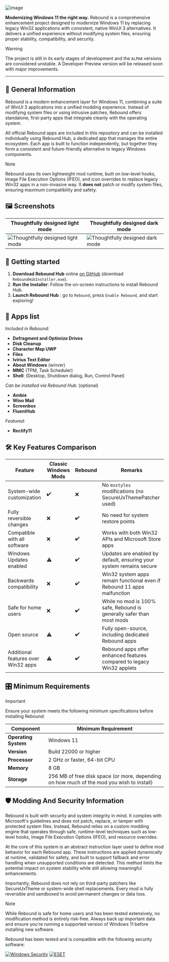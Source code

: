 ![image](https://github.com/user-attachments/assets/e7233bd3-710c-45d7-a50e-20c3ff234be2)

<!--<p align="center">
  <a style="text-decoration:none" href="https://github.com/IviriusCommunity/ReboundHub/actions/workflows/ci.yml">
    <img src="https://github.com/IviriusCommunity/ReboundHub/actions/workflows/ci.yml/badge.svg" alt="CI Status" /></a>
  <a style="text-decoration:none" href="https://dsc.gg/ivirius">
    <img src="https://img.shields.io/discord/1137161703000375336?label=Discord&color=7289da" alt="Discord" /></a>
</p>-->

**Modernizing Windows 11 the right way.** Rebound is a comprehensive enhancement project designed to modernize Windows 11 by replacing legacy Win32 applications with consistent, native WinUI 3 alternatives. It delivers a unified experience without modifying system files, ensuring proper stability, compatibility, and security.

> [!WARNING]
> The project is still in its early stages of development and the `ALPHA` versions are considered unstable. A Developer Preview version will be released soon with major improvements.

---

## 🤔 General Information

Rebound is a modern enhancement layer for Windows 11, combining a suite of WinUI 3 applications into a unified modding experience. Instead of modifying system files or using intrusive patches, Rebound offers standalone, first-party apps that integrate cleanly with the operating system.

All official Rebound apps are included in this repository and can be installed individually using Rebound Hub, a dedicated app that manages the entire ecosystem. Each app is built to function independently, but together they form a consistent and future-friendly alternative to legacy Windows components.

> [!NOTE]
> Rebound uses its own lightweight mod runtime, built on low-level hooks, Image File Execution Options (IFEO), and icon overrides to replace legacy Win32 apps in a non-invasive way. It **does not** patch or modify system files, ensuring maximum compatibility and safety.

## 🖼️ Screenshots

Thoughtfully designed light mode | Thoughtfully designed dark mode
---|---
![Thoughtfully designed light mode](https://github.com/user-attachments/assets/d87e9fc1-fe1c-461a-a128-6e970b45d9a0)|![Thoughtfully designed dark mode](https://github.com/user-attachments/assets/b578a82d-6386-46cf-b395-0f98e75fbb8a)

## 🎁 Getting started

1. **Download Rebound Hub** online [on GitHub](https://github.com/IviriusCommunity/ReboundHub/releases/latest) (download `ReboundHubInstaller.exe`).
2. **Run the Installer**: Follow the on-screen instructions to install Rebound Hub.
3. **Launch Rebound Hub** : go to `Rebound`, press `Enable Rebound`, and start exploring!

## 🧰 Apps list

_Included in Rebound:_
- **Defragment and Optimize Drives**
- **Disk Cleanup**
- **Character Map UWP**
- **Files**
- **Ivirius Text Editor**
- **About Windows** (winver)
- **MMC** (TPM, Task Scheduler)
- **Shell**: (Desktop, Shutdown dialog, Run, Control Panel)

_Can be installed via Rebound Hub:_ (optional)
- **Ambie**
- **Wino Mail**
- **Screenbox**
- **FluentHub**

_Featured:_
- **Rectify11**

## 🛠️ Key Features Comparison

| **Feature**                         | **Classic Windows Mods** | **Rebound** | **Remarks** |
|-------------------------------------|--------------------------|-------------|-------------|
| System-wide customization           | ✔️                       | ❌         | No `msstyles` modifications (no SecureUxThemePatcher used) |
| Fully reversible changes            | ❌                       | ✔️         | No need for system restore points |
| Compatible with all software        | ❌                       | ✔️         | Works with both Win32 APIs and Microsoft Store apps |
| Windows Updates enabled             | ⚠️                       | ✔️         | Updates are enabled by default, ensuring your system remains secure |
| Backwards compatibility             | ❌                       | ✔️         | Win32 system apps remain functional even if Rebound 11 apps malfunction |
| Safe for home users                 | ❌                       | ✔️         | While no mod is 100% safe, Rebound is generally safer than most mods |
| Open source                         | ⚠️                       | ✔️         | Fully open-source, including dedicated Rebound apps |
| Additional features over Win32 apps | ⚠️                       | ✔️         | Rebound apps offer enhanced features compared to legacy Win32 applets |

## 🎛️ Minimum Requirements

> [!IMPORTANT]
> Ensure your system meets the following minimum specifications before installing Rebound:

| **Component**        | **Minimum Requirement**       |
|----------------------|-------------------------------|
| **Operating System** | Windows 11                    |
| **Version**          | Build 22000 or higher         |
| **Processor**        | 2 GHz or faster, 64-bit CPU   |
| **Memory**           | 8 GB                          |
| **Storage**          | 256 MB of free disk space (or more, depending on how much of the mod you wish to install) |

## 🛡️ Modding And Security Information

Rebound is built with security and system integrity in mind. It complies with Microsoft's guidelines and does not patch, replace, or tamper with protected system files. Instead, Rebound relies on a custom modding engine that operates through safe, runtime-level techniques such as low-level hooks, Image File Execution Options (IFEO), and resource overrides.

At the core of this system is an abstract instruction layer used to define mod behavior for each Rebound app. These instructions are applied dynamically at runtime, validated for safety, and built to support fallback and error handling when unsupported conditions are detected. This method limits the potential impact on system stability while still allowing meaningful enhancements.

Importantly, Rebound does not rely on third-party patchers like SecureUxTheme or system-wide shell replacements. Every mod is fully reversible and sandboxed to avoid permanent changes or data loss.

> [!NOTE]
> While Rebound is safe for home users and has been tested extensively, no modification method is entirely risk-free. Always back up important data and ensure you're running a supported version of Windows 11 before installing new software.

Rebound has been tested and is compatible with the following security software:

[![Windows Security](https://img.shields.io/badge/Windows%20Security-4466FF?style=flat)](https://www.microsoft.com/windows/comprehensive-security?r=1)
[![ESET](https://img.shields.io/badge/ESET-22BBCC?style=flat)](https://www.eset.com/)
